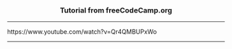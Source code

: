 ### <p align="center" >Tutorial from freeCodeCamp.org</p>

***

<link>https://www.youtube.com/watch?v=Qr4QMBUPxWo</link>

***

